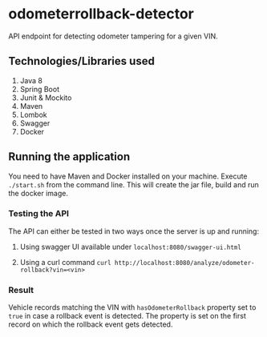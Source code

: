 # odometerrollback-detector
API endpoint for detecting odometer tampering for a given VIN.

## Technologies/Libraries used
1. Java 8
2. Spring Boot
3. Junit & Mockito
4. Maven
5. Lombok
6. Swagger
7. Docker


## Running the application

You need to have Maven and Docker installed on your machine. 
Execute `./start.sh` from the command line.
This will create the jar file, build and run the docker image.

### Testing the API

The API can either be tested in two ways once the server is up and running:
1. Using swagger UI available under
`localhost:8080/swagger-ui.html`

2. Using a curl command
`curl http://localhost:8080/analyze/odometer-rollback?vin=<vin>`

### Result
Vehicle records matching the VIN with `hasOdometerRollback` property set to `true` in case a rollback event is detected. The property is set on the first record on which the rollback event gets detected.
